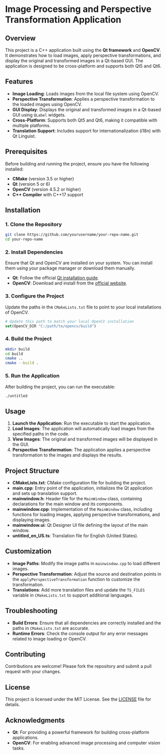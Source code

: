 # Image Processing and Perspective Transformation Application

## Overview
This project is a C++ application built using the **Qt framework** and **OpenCV**. It demonstrates how to load images, apply perspective transformations, and display the original and transformed images in a Qt-based GUI. The application is designed to be cross-platform and supports both Qt5 and Qt6.

## Features
- **Image Loading**: Loads images from the local file system using OpenCV.
- **Perspective Transformation**: Applies a perspective transformation to the loaded images using OpenCV.
- **GUI Display**: Displays the original and transformed images in a Qt-based GUI using `QLabel` widgets.
- **Cross-Platform**: Supports both Qt5 and Qt6, making it compatible with multiple platforms.
- **Translation Support**: Includes support for internationalization (i18n) with Qt Linguist.

## Prerequisites
Before building and running the project, ensure you have the following installed:

- **CMake** (version 3.5 or higher)
- **Qt** (version 5 or 6)
- **OpenCV** (version 4.5.2 or higher)
- **C++ Compiler** with C++17 support

## Installation

### 1. Clone the Repository
```bash
git clone https://github.com/yourusername/your-repo-name.git
cd your-repo-name
```

### 2. Install Dependencies
Ensure that Qt and OpenCV are installed on your system. You can install them using your package manager or download them manually.

- **Qt**: Follow the official [Qt installation guide](https://www.qt.io/download).
- **OpenCV**: Download and install from the [official website](https://opencv.org/releases/).

### 3. Configure the Project
Update the paths in the `CMakeLists.txt` file to point to your local installations of OpenCV.

```cmake
# Update this path to match your local OpenCV installation
set(OpenCV_DIR "C:/path/to/opencv/build")
```

### 4. Build the Project
```bash
mkdir build
cd build
cmake ..
cmake --build .
```

### 5. Run the Application
After building the project, you can run the executable:

```bash
./untitled
```

## Usage
1. **Launch the Application**: Run the executable to start the application.
2. **Load Images**: The application will automatically load images from the specified paths in the code.
3. **View Images**: The original and transformed images will be displayed in the GUI.
4. **Perspective Transformation**: The application applies a perspective transformation to the images and displays the results.

## Project Structure
- **CMakeLists.txt**: CMake configuration file for building the project.
- **main.cpp**: Entry point of the application, initializes the Qt application and sets up translation support.
- **mainwindow.h**: Header file for the `MainWindow` class, containing declarations for the main window and its components.
- **mainwindow.cpp**: Implementation of the `MainWindow` class, including functions for loading images, applying perspective transformations, and displaying images.
- **mainwindow.ui**: Qt Designer UI file defining the layout of the main window.
- **untitled_en_US.ts**: Translation file for English (United States).

## Customization
- **Image Paths**: Modify the image paths in `mainwindow.cpp` to load different images.
- **Perspective Transformation**: Adjust the source and destination points in the `applyPerspectiveTransformation` function to customize the transformation.
- **Translations**: Add more translation files and update the `TS_FILES` variable in `CMakeLists.txt` to support additional languages.

## Troubleshooting
- **Build Errors**: Ensure that all dependencies are correctly installed and the paths in `CMakeLists.txt` are accurate.
- **Runtime Errors**: Check the console output for any error messages related to image loading or OpenCV.

## Contributing
Contributions are welcome! Please fork the repository and submit a pull request with your changes.

## License
This project is licensed under the MIT License. See the [LICENSE](LICENSE) file for details.

## Acknowledgments
- **Qt**: For providing a powerful framework for building cross-platform applications.
- **OpenCV**: For enabling advanced image processing and computer vision tasks.
